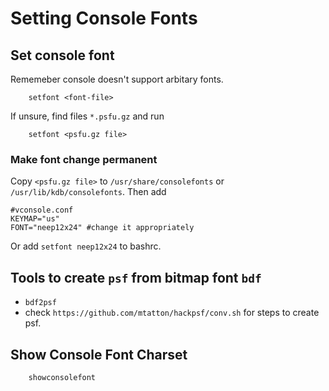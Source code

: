 Setting Console Fonts
=====================

## Set console font

Rememeber console doesn't support arbitary fonts.
```
	setfont <font-file>
```

If unsure, find files `*.psfu.gz` and run

```
	setfont <psfu.gz file>
```

### Make font change permanent
Copy `<psfu.gz file>` to `/usr/share/consolefonts` or
`/usr/lib/kdb/consolefonts`. Then add

```
#vconsole.conf
KEYMAP="us"
FONT="neep12x24" #change it appropriately
```

Or add `setfont neep12x24` to bashrc.

## Tools to create `psf` from bitmap font `bdf`

- `bdf2psf`
- check `https://github.com/mtatton/hackpsf/conv.sh` for steps to create psf.

## Show Console Font Charset

```
	showconsolefont
```
